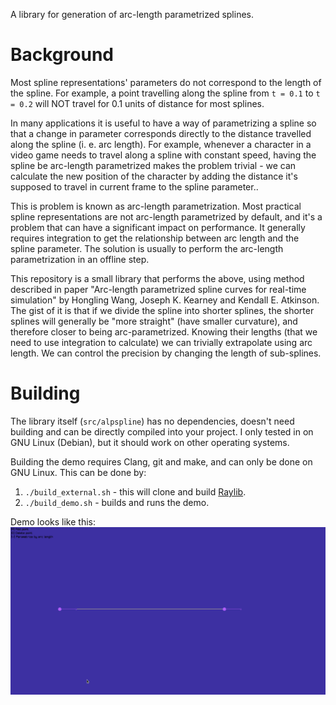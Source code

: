 A library for generation of arc-length parametrized splines.

# Background

Most spline representations' parameters do not correspond to the length of the spline. For example,
a point travelling along the spline from `t = 0.1` to `t = 0.2` will NOT travel for 0.1 units of distance for most splines.

In many applications it is useful to have a way of parametrizing a spline so that a change in parameter corresponds
 directly to the distance travelled along the spline (i. e. arc length). For example, whenever a character in a video game needs to travel along a spline with constant speed, having the spline be arc-length parametrized makes the problem trivial - we can calculate the new position of the character by adding the distance it's supposed to travel in current frame to the spline parameter.. 

This is problem is known as arc-length parametrization. Most practical spline representations are not arc-length parametrized by default, and it's a problem that can have a significant impact on performance. It generally requires integration to get the relationship between arc length and the spline parameter. The solution is usually to perform the arc-length parametrization in an offline step.

This repository is a small library that performs the above, using method described in paper "Arc-length parametrized spline curves for real-time simulation" by Hongling Wang, Joseph K. Kearney and Kendall E. Atkinson. The gist of
it is that if we divide the spline into shorter splines, the shorter splines will generally be "more straight" (have smaller curvature), and therefore closer to being arc-parametrized. Knowing their lengths (that we need to use integration to calculate) we can trivially extrapolate using arc length. We can control the precision by changing the length of sub-splines.

# Building

The library itself (`src/alpspline`) has no dependencies, doesn't need building and can be directly compiled into your project. I only
tested in on GNU Linux (Debian), but it should work on other operating systems.

Building the demo requires Clang, git and make, and can only be done on GNU Linux.
This can be done by:
1. `./build_external.sh` - this will clone and build [Raylib](https://github.com/raysan5/raylib).
2. `./build_demo.sh` - builds and runs the demo.

Demo looks like this:
![](resources/demo.gif)


